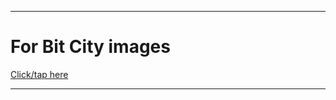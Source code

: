 
***

# For Bit City images

[Click/tap here](https://github.com/seanpm2001/SeansLifeArchive_Images_Bit_City_-NimbleBit_Game-)

***
